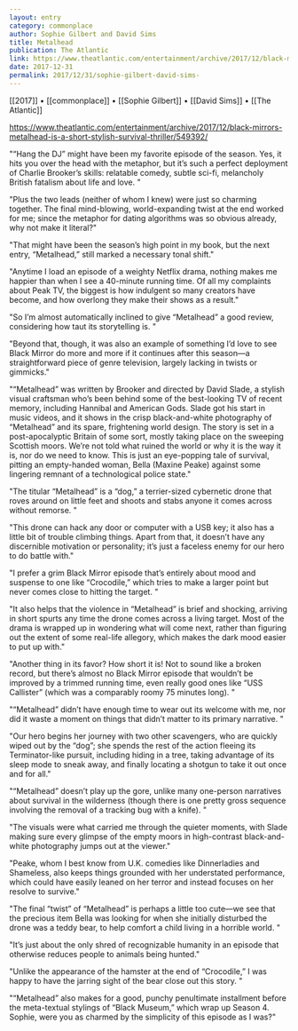 ```yaml
---
layout: entry
category: commonplace
author: Sophie Gilbert and David Sims
title: Metalhead
publication: The Atlantic
link: https://www.theatlantic.com/entertainment/archive/2017/12/black-mirrors-metalhead-is-a-short-stylish-survival-thriller/549392/
date: 2017-12-31
permalink: 2017/12/31/sophie-gilbert-david-sims-
---
```


[[2017]] • [[commonplace]] • [[Sophie Gilbert]] • [[David Sims]] • [[The Atlantic]]

https://www.theatlantic.com/entertainment/archive/2017/12/black-mirrors-metalhead-is-a-short-stylish-survival-thriller/549392/

"“Hang the DJ” might have been my favorite episode of the season. Yes, it hits you over the head with the metaphor, but it’s such a perfect deployment of Charlie Brooker’s skills: relatable comedy, subtle sci-fi, melancholy British fatalism about life and love. "

"Plus the two leads (neither of whom I knew) were just so charming together. The final mind-blowing, world-expanding twist at the end worked for me; since the metaphor for dating algorithms was so obvious already, why not make it literal?"

"That might have been the season’s high point in my book, but the next entry, “Metalhead,” still marked a necessary tonal shift."

"Anytime I load an episode of a weighty Netflix drama, nothing makes me happier than when I see a 40-minute running time. Of all my complaints about Peak TV, the biggest is how indulgent so many creators have become, and how overlong they make their shows as a result."

"So I’m almost automatically inclined to give “Metalhead” a good review, considering how taut its storytelling is. "

"Beyond that, though, it was also an example of something I’d love to see Black Mirror do more and more if it continues after this season—a straightforward piece of genre television, largely lacking in twists or gimmicks."

"“Metalhead” was written by Brooker and directed by David Slade, a stylish visual craftsman who’s been behind some of the best-looking TV of recent memory, including Hannibal and American Gods. Slade got his start in music videos, and it shows in the crisp black-and-white photography of “Metalhead” and its spare, frightening world design. The story is set in a post-apocalyptic Britain of some sort, mostly taking place on the sweeping Scottish moors. We’re not told what ruined the world or why it is the way it is, nor do we need to know. This is just an eye-popping tale of survival, pitting an empty-handed woman, Bella (Maxine Peake) against some lingering remnant of a technological police state."

"The titular “Metalhead” is a “dog,” a terrier-sized cybernetic drone that roves around on little feet and shoots and stabs anyone it comes across without remorse. "

"This drone can hack any door or computer with a USB key; it also has a little bit of trouble climbing things. Apart from that, it doesn’t have any discernible motivation or personality; it’s just a faceless enemy for our hero to do battle with."

"I prefer a grim Black Mirror episode that’s entirely about mood and suspense to one like “Crocodile,” which tries to make a larger point but never comes close to hitting the target. "

"It also helps that the violence in “Metalhead” is brief and shocking, arriving in short spurts any time the drone comes across a living target. Most of the drama is wrapped up in wondering what will come next, rather than figuring out the extent of some real-life allegory, which makes the dark mood easier to put up with."

"Another thing in its favor? How short it is! Not to sound like a broken record, but there’s almost no Black Mirror episode that wouldn’t be improved by a trimmed running time, even really good ones like “USS Callister” (which was a comparably roomy 75 minutes long). "

"“Metalhead” didn’t have enough time to wear out its welcome with me, nor did it waste a moment on things that didn’t matter to its primary narrative. "

"Our hero begins her journey with two other scavengers, who are quickly wiped out by the “dog”; she spends the rest of the action fleeing its Terminator-like pursuit, including hiding in a tree, taking advantage of its sleep mode to sneak away, and finally locating a shotgun to take it out once and for all."

"“Metalhead” doesn’t play up the gore, unlike many one-person narratives about survival in the wilderness (though there is one pretty gross sequence involving the removal of a tracking bug with a knife). "

"The visuals were what carried me through the quieter moments, with Slade making sure every glimpse of the empty moors in high-contrast black-and-white photography jumps out at the viewer."

"Peake, whom I best know from U.K. comedies like Dinnerladies and Shameless, also keeps things grounded with her understated performance, which could have easily leaned on her terror and instead focuses on her resolve to survive."

"The final “twist” of “Metalhead” is perhaps a little too cute—we see that the precious item Bella was looking for when she initially disturbed the drone was a teddy bear, to help comfort a child living in a horrible world. "

"It’s just about the only shred of recognizable humanity in an episode that otherwise reduces people to animals being hunted."

"Unlike the appearance of the hamster at the end of “Crocodile,” I was happy to have the jarring sight of the bear close out this story. "

"“Metalhead” also makes for a good, punchy penultimate installment before the meta-textual stylings of “Black Museum,” which wrap up Season 4. Sophie, were you as charmed by the simplicity of this episode as I was?"
